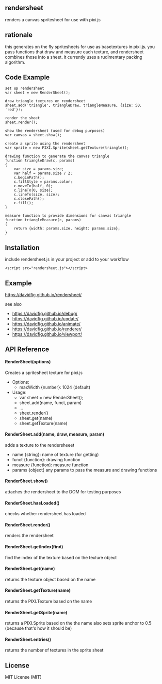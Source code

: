 ## rendersheet
renders a canvas spritesheet for use with pixi.js

## rationale
this generates on the fly spritesheets for use as basetextures in pixi.js.
you pass functions that draw and measure each texture, and rendersheet combines those into a sheet.
it currently uses a rudimentary packing algorithm.

## Code Example

    set up rendersheet
    var sheet = new RenderSheet();

    draw triangle textures on rendersheet
    sheet.add('triangle', triangleDraw, triangleMeasure, {size: 50, 'red'});

    render the sheet
    sheet.render();

    show the rendersheet (used for debug purposes)
    var canvas = sheet.show();

    create a sprite using the rendersheet
    var sprite = new PIXI.Sprite(sheet.getTexture(triangle));

    drawing function to generate the canvas triangle
    function triangleDraw(c, params)
    {
        var size = params.size;
        var half = params.size / 2;
        c.beginPath();
        c.fillStyle = params.color;
        c.moveTo(half, 0);
        c.lineTo(0, size);
        c.lineTo(size, size);
        c.closePath();
        c.fill();
    }

    measure function to provide dimensions for canvas triangle
    function triangleMeasure(c, params)
    {
        return {width: params.size, height: params.size};
    }

## Installation
include rendersheet.js in your project or add to your workflow

    <script src="rendersheet.js"></script>

## Example
https://davidfig.github.io/rendersheet/

see also

* https://davidfig.github.io/debug/
* https://davidfig.github.io/update/
* https://davidfig.github.io/animate/
* https://davidfig.github.io/renderer/
* https://davidfig.github.io/viewport/

## API Reference

#### RenderSheet(options)
Creates a spritesheet texture for pixi.js
* Options:
  - maxWidth {number}: 1024 (default)
* Usage:
  - var sheet = new RenderSheet();
  - sheet.add(name, funct, param)
  - ...
  - sheet.render()
  - sheet.get(name)
  - sheet.getTexture(name)

#### RenderSheet.add(name, draw, measure, param)
adds a texture to the rendersheeet
* name {string}: name of texture (for getting)
* funct {function}: drawing function
* measure {function}: measure function
* params {object} any params to pass the measure and drawing functions

#### RenderSheet.show()
attaches the rendersheet to the DOM for testing purposes

#### RenderSheet.hasLoaded()
checks whether rendersheet has loaded

#### RenderSheet.render()
renders the rendersheet

#### RenderSheet.getIndex(find)
find the index of the texture based on the texture object

#### RenderSheet.get(name)
returns the texture object based on the name

#### RenderSheet.getTexture(name)
returns the PIXI.Texture based on the name

#### RenderSheet.getSprite(name)
returns a PIXI.Sprite based on the the name
also sets sprite anchor to 0.5 (because that's how it should be)

#### RenderSheet.entries()
returns the number of textures in the sprite sheet

## License
MIT License (MIT)